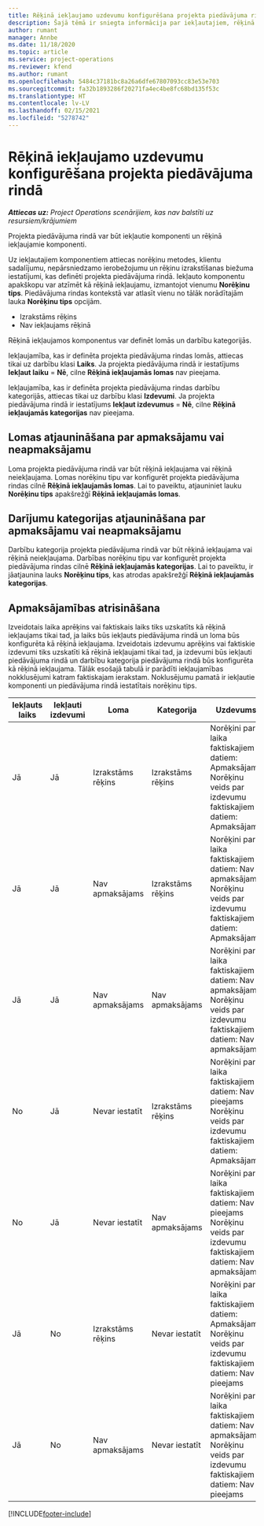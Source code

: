 ```yaml
---
title: Rēķinā iekļaujamo uzdevumu konfigurēšana projekta piedāvājuma rindā
description: Šajā tēmā ir sniegta informācija par iekļautajiem, rēķinā iekļaujamajiem un rēķinā neiekļaujamajiem komponentiem projekta piedāvājuma rindās.
author: rumant
manager: Annbe
ms.date: 11/18/2020
ms.topic: article
ms.service: project-operations
ms.reviewer: kfend
ms.author: rumant
ms.openlocfilehash: 5484c37181bc8a26a6dfe67807093cc83e53e703
ms.sourcegitcommit: fa32b1893286f20271fa4ec4be8fc68bd135f53c
ms.translationtype: HT
ms.contentlocale: lv-LV
ms.lasthandoff: 02/15/2021
ms.locfileid: "5278742"
---
```

# <a name="configure-the-chargeable-components-of-a-project-based-quote-line"></a>Rēķinā iekļaujamo uzdevumu konfigurēšana projekta piedāvājuma rindā

_**Attiecas uz:** Project Operations scenārijiem, kas nav balstīti uz resursiem/krājumiem_

Projekta piedāvājuma rindā var būt iekļautie komponenti un rēķinā iekļaujamie komponenti.

Uz iekļautajiem komponentiem attiecas norēķinu metodes, klientu sadalījumu, nepārsniedzamo ierobežojumu un rēķinu izrakstīšanas biežuma iestatījumi, kas definēti projekta piedāvājuma rindā.
Iekļauto komponentu apakškopu var atzīmēt kā rēķinā iekļaujamu, izmantojot vienumu **Norēķinu tips**. Piedāvājuma rindas kontekstā var atlasīt vienu no tālāk norādītajām lauka **Norēķinu tips** opcijām.

   - Izrakstāms rēķins
   - Nav iekļaujams rēķinā

Rēķinā iekļaujamos komponentus var definēt lomās un darbību kategorijās.

Iekļaujamība, kas ir definēta projekta piedāvājuma rindas lomās, attiecas tikai uz darbību klasi **Laiks**. Ja projekta piedāvājuma rindā ir iestatījums **Iekļaut laiku** = **Nē**, cilne **Rēķinā iekļaujamās lomas** nav pieejama.

Iekļaujamība, kas ir definēta projekta piedāvājuma rindas darbību kategorijās, attiecas tikai uz darbību klasi **Izdevumi**. Ja projekta piedāvājuma rindā ir iestatījums **Iekļaut izdevumus** = **Nē**, cilne **Rēķinā iekļaujamās kategorijas** nav pieejama.

## <a name="update-a-role-to-be-chargeable-or-non-chargeable"></a>Lomas atjaunināšana par apmaksājamu vai neapmaksājamu
Loma projekta piedāvājuma rindā var būt rēķinā iekļaujama vai rēķinā neiekļaujama. Lomas norēķinu tipu var konfigurēt projekta piedāvājuma rindas cilnē **Rēķinā iekļaujamās lomas**. Lai to paveiktu, atjauniniet lauku **Norēķinu tips** apakšrežģī **Rēķinā iekļaujamās lomas**. 

## <a name="update-a-transaction-category-to-be-chargeable-or-non-chargeable"></a>Darījumu kategorijas atjaunināšana par apmaksājamu vai neapmaksājamu
Darbību kategorija projekta piedāvājuma rindā var būt rēķinā iekļaujama vai rēķinā neiekļaujama. Darbības norēķinu tipu var konfigurēt projekta piedāvājuma rindas cilnē **Rēķinā iekļaujamās kategorijas**. Lai to paveiktu, ir jāatjaunina lauks **Norēķinu tips**, kas atrodas apakšrežģī **Rēķinā iekļaujamās kategorijas**. 

## <a name="resolve-chargeability"></a>Apmaksājamības atrisināšana

Izveidotais laika aprēķins vai faktiskais laiks tiks uzskatīts kā rēķinā iekļaujams tikai tad, ja laiks būs iekļauts piedāvājuma rindā un loma būs konfigurēta kā rēķinā iekļaujama.
Izveidotais izdevumu aprēķins vai faktiskie izdevumi tiks uzskatīti kā rēķinā iekļaujami tikai tad, ja izdevumi būs iekļauti piedāvājuma rindā un darbību kategorija piedāvājuma rindā būs konfigurēta kā rēķinā iekļaujama. Tālāk esošajā tabulā ir parādīti iekļaujamības nokklusējumi katram faktiskajam ierakstam. Noklusējumu pamatā ir iekļautie komponenti un piedāvājuma rindā iestatītais norēķinu tips.

| Iekļauts laiks | Iekļauti izdevumi | Loma | Kategorija | Uzdevums |
| --- | --- | --- | --- | --- |
| Jā | Jā | Izrakstāms rēķins | Izrakstāms rēķins | Norēķini par laika faktiskajiem datiem: Apmaksājams </br>Norēķinu veids par izdevumu faktiskajiem datiem: Apmaksājams |
| Jā | Jā | Nav apmaksājams | Izrakstāms rēķins | Norēķini par laika faktiskajiem datiem: Nav apmaksājams </br>Norēķinu veids par izdevumu faktiskajiem datiem: Apmaksājams |
| Jā | Jā | Nav apmaksājams | Nav apmaksājams | Norēķini par laika faktiskajiem datiem: Nav apmaksājams </br>Norēķinu veids par izdevumu faktiskajiem datiem: Nav apmaksājams |
| No | Jā | Nevar iestatīt | Izrakstāms rēķins | Norēķini par laika faktiskajiem datiem: Nav pieejams </br>Norēķinu veids par izdevumu faktiskajiem datiem: Apmaksājams |
| No | Jā | Nevar iestatīt | Nav apmaksājams | Norēķini par laika faktiskajiem datiem: Nav pieejams </br>Norēķinu veids par izdevumu faktiskajiem datiem: Nav apmaksājams |
| Jā | No | Izrakstāms rēķins | Nevar iestatīt | Norēķini par laika faktiskajiem datiem: Apmaksājams </br>Norēķinu veids par izdevumu faktiskajiem datiem: Nav pieejams |
| Jā | No | Nav apmaksājams | Nevar iestatīt | Norēķini par laika faktiskajiem datiem: Nav apmaksājams </br> Norēķinu veids par izdevumu faktiskajiem datiem: Nav pieejams |


[!INCLUDE[footer-include](../includes/footer-banner.md)]